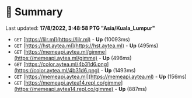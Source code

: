 # 📖 Summary
Last updated: **17/8/2022, 3:48:58 PTG "Asia/Kuala_Lumpur"**

- `GET` [https://lilr.ml](https://lilr.ml) - **Up** (10093ms)
- `GET` [https://hst.aytea.ml](https://hst.aytea.ml) - **Up** (495ms)
- `GET` [https://memeapi.aytea.ml/gimme](https://memeapi.aytea.ml/gimme) - **Up** (496ms)
- `GET` [https://color.aytea.ml/4b31d6.png](https://color.aytea.ml/4b31d6.png) - **Up** (1493ms)
- `GET` [https://memeapi.aytea.ml](https://memeapi.aytea.ml) - **Up** (156ms)
- `GET` [https://memeapi.aytea14.repl.co/gimme](https://memeapi.aytea14.repl.co/gimme) - **Up** (887ms)
